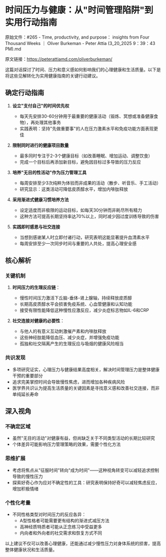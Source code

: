# 时间压力与健康：从"时间管理陷阱"到实用行动指南

原始文件：#265 - Time, productivity, and purpose： insights from Four Thousand Weeks ｜ Oliver Burkeman - Peter Attia (3_20_2025 9：39：43 PM).md

原文链接：https://peterattiamd.com/oliverburkeman/

<YouTube videoId="B0PaNe5sb4g" />

这篇对话探讨了时间、压力和意义感如何影响我们的心理健康和生活质量。以下是将这些见解转化为实用健康指南的关键行动建议。

## 确定行动指南

1. **设立"支付自己"的时间优先权**
   - 每天先安排30-60分钟用于最重要的健康活动（锻炼、冥想或准备健康食物），再处理其他事务
   - 实践表明：坚持"先做重要事"的人在压力激素水平和免疫功能方面表现更佳

2. **限制同时进行的健康项目数量**
   - 最多同时专注于2-3个健康目标（如改善睡眠、增加运动、调整饮食）
   - 完成一个目标后再添加新目标，避免因目标过多导致的压力反应

3. **培养"无目的性活动"作为压力管理工具**
   - 每周安排至少3次纯粹为体验而非成果的活动（散步、听音乐、手工活动）
   - 研究显示：这类活动可降低皮质醇水平，增加内啡肽释放

4. **采用渐进式健康习惯培养方法**
   - 设定适度而非极限的运动目标，如每天30分钟而非耗尽所有精力
   - 这种方法可提高长期坚持率达70%以上，同时减少因过度训练导致的伤害

5. **实践即时感恩与社交连接**
   - 当想到感谢某人时立即付诸行动，研究表明这能显著提升血清素水平
   - 每周安排至少一次同步时间与重要的人共处，提高心理安全感

## 核心解析

### 关键机制

1. **时间压力的生理反应链**：
   - 慢性时间压力激活下丘脑-垂体-肾上腺轴，持续释放皮质醇
   - 长期高皮质醇水平会损害免疫系统、心血管健康和认知功能
   - 接受有限性能降低这种慢性应激反应，减少炎症标志物如IL-6和CRP

2. **社交连接对健康的必要性**：
   - 与他人的有意义互动刺激催产素和内啡肽释放
   - 这些神经肽能降低血压、减少炎症，并增强免疫功能
   - 孤独和社交隔离产生的生理反应与吸烟的健康风险相当

### 共识发现

- 多项研究证实，心理压力与健康结果高度相关，解决时间管理压力是整体健康干预的重要部分
- 追求完美掌控时间会导致慢性焦虑，进而增加各种疾病风险
- 医学界共识认为提高生活质量的关键因素是寻找意义感和改善社交连接，而非单纯延长寿命

## 深入视角

### 不确定区域

- 虽然"无目的活动"对健康有益，但尚缺乏关于不同类型活动的长期比较研究
- 个体差异可能影响压力管理策略的效果，需要个性化方法

### 思维扩展

- 考虑将焦点从"征服时间"转向"成为时间"——这种视角转变可以减轻追求控制导致的慢性压力
- 探索好奇心作为应对不确定性的工具：研究表明保持好奇可以减轻焦虑反应，增加积极情绪

### 个性化考量

- 不同性格类型对时间压力的反应各异：
  - A型性格者可能需要更有结构的渐进式减压方法
  - 高神经质特质者可能从正念练习中受益更多
  - 内向者和外向者的社交需求和恢复方式不同

以上建议不仅可以改善心理健康，还能通过减少慢性压力对身体系统的损害，提高整体健康状况和生活质量。